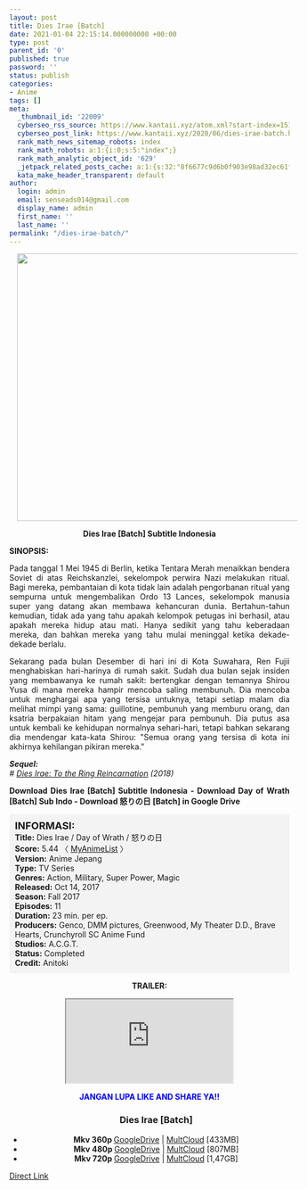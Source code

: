 ```yaml
---
layout: post
title: Dies Irae [Batch]
date: 2021-01-04 22:15:14.000000000 +00:00
type: post
parent_id: '0'
published: true
password: ''
status: publish
categories:
- Anime
tags: []
meta:
  _thumbnail_id: '22009'
  cyberseo_rss_source: https://www.kantaii.xyz/atom.xml?start-index=151&max-results=150
  cyberseo_post_link: https://www.kantaii.xyz/2020/06/dies-irae-batch.html
  rank_math_news_sitemap_robots: index
  rank_math_robots: a:1:{i:0;s:5:"index";}
  rank_math_analytic_object_id: '629'
  _jetpack_related_posts_cache: a:1:{s:32:"8f6677c9d6b0f903e98ad32ec61f8deb";a:2:{s:7:"expires";i:1656113634;s:7:"payload";a:3:{i:0;a:1:{s:2:"id";i:26995;}i:1;a:1:{s:2:"id";i:27003;}i:2;a:1:{s:2:"id";i:27001;}}}}
  kata_make_header_transparent: default
author:
  login: admin
  email: senseads014@gmail.com
  display_name: admin
  first_name: ''
  last_name: ''
permalink: "/dies-irae-batch/"
---
```

<div class="separator" style="clear: both; text-align: center;"><a href="https://1.bp.blogspot.com/-XpV6WvbQDFQ/Xk239PD7jzI/AAAAAAAAB64/0P1plKHUacIeqNqwHeXx9WQsgKCPlgGzACLcBGAsYHQ/s1600/Dies%2BIrae.jpg" style="margin-left: 1em; margin-right: 1em;"><img border="0" data-original-height="1200" data-original-width="1600" height="480" src="{{ site.baseurl }}/assets/2021/01/Dies%2BIrae.jpg" width="640" /></a></div>
<p>
<div style="text-align: center;"><b>Dies Irae [Batch] Subtitle Indonesia</b></div>
<p><b>SINOPSIS:</b>
<div style="text-align: justify;">Pada tanggal 1 Mei 1945 di Berlin, ketika Tentara Merah menaikkan bendera Soviet di atas Reichskanzlei, sekelompok perwira Nazi melakukan ritual. Bagi mereka, pembantaian di kota tidak lain adalah pengorbanan ritual yang sempurna untuk mengembalikan Ordo 13 Lances, sekelompok manusia super yang datang akan membawa kehancuran dunia. Bertahun-tahun kemudian, tidak ada yang tahu apakah kelompok petugas ini berhasil, atau apakah mereka hidup atau mati. Hanya sedikit yang tahu keberadaan mereka, dan bahkan mereka yang tahu mulai meninggal ketika dekade-dekade berlalu.</p>
<p>Sekarang pada bulan Desember di hari ini di Kota Suwahara, Ren Fujii menghabiskan hari-harinya di rumah sakit. Sudah dua bulan sejak insiden yang membawanya ke rumah sakit: bertengkar dengan temannya Shirou Yusa di mana mereka hampir mencoba saling membunuh. Dia mencoba untuk menghargai apa yang tersisa untuknya, tetapi setiap malam dia melihat mimpi yang sama: guillotine, pembunuh yang memburu orang, dan ksatria berpakaian hitam yang mengejar para pembunuh. Dia putus asa untuk kembali ke kehidupan normalnya sehari-hari, tetapi bahkan sekarang dia mendengar kata-kata Shirou: "Semua orang yang tersisa di kota ini akhirnya kehilangan pikiran mereka."</p>
<p><b><i>Sequel:</i></b><br /><i># <a href="http://www.kantaii.web.id/2020/06/dies-irae-to-the-ring-reincarnation-batch.html" target="_blank" rel="noopener">Dies Irae: To the Ring Reincarnation</a> (2018)</i></p>
<p><b>Download Dies Irae [Batch] Subtitle Indonesia - Download Day of Wrath [Batch] Sub Indo - Download 怒りの日 [Batch] in Google Drive</b></div>
<p><a name="more"></a>
<div style="background-color: #f3f3f3; padding: 10px; text-align: left;"><b><span style="font-size: large;">INFORMASI:</span></b><br /><b>Title:</b> Dies Irae / Day of Wrath / 怒りの日<br /><b>Score:</b> 5.44 〈 <a href="https://myanimelist.net/anime/32271/Dies_Irae?q=dies" target="_blank" rel="noopener">MyAnimeList</a> 〉<br /><b>Version:</b> Anime Jepang<br /><b>Type:</b> TV Series<br /><b>Genres:</b> Action, Military, Super Power, Magic<br /><b>Released:</b> Oct 14, 2017<br /><b>Season:</b> Fall 2017<br /><b>Episodes:</b> 11<br /><b>Duration:</b> 23 min. per ep.<br /><b>Producers:</b> Genco, DMM pictures, Greenwood, My Theater D.D., Brave Hearts, Crunchyroll SC Anime Fund<br /><b>Studios:</b> A.C.G.T.<br /><b>Status:</b> Completed<br /><b>Credit:</b> Anitoki</div>
<p>
<div style="text-align: center;"><b>TRAILER:</b></div>
<p>
<div style="text-align: center;">
<div class="videoyoutube">
<div class="video-responsive"><iframe allowfullscreen="1" class="embedded-video-large" src="https://www.youtube.com/embed/BdgIsVqjGHE?rel=0"></iframe></div>
</div>
<p>
<div style="text-align: center;"><b><span style="color: blue;">JANGAN LUPA LIKE AND SHARE YA!!</span></b>
<div class="dl">
<ul />
<h3 style="text-align: center;">Dies Irae [Batch]</h3>
<li style="text-align: center;"><b>Mkv 360p </b><a href="https://semawur.com/tX8bE" target="_blank" rel="noopener">GoogleDrive</a> | <a href="https://apk.miuiku.com/iX011rQ" target="_blank" rel="noopener">MultCloud</a> [433MB]</li>
<li style="text-align: center;"><b>Mkv 480p </b><a href="https://semawur.com/HxtjAQ" target="_blank" rel="noopener">GoogleDrive</a> | <a href="https://apk.miuiku.com/MQ5j" target="_blank" rel="noopener">MultCloud</a> [807MB]</li>
<li style="text-align: center;"><b>Mkv 720p </b><a href="https://semawur.com/rOwpexjjJ9zs" target="_blank" rel="noopener">GoogleDrive</a> | <a href="https://apk.miuiku.com/gUspqMnN" target="_blank" rel="noopener">MultCloud</a> [1,47GB]</li>
</div>
</div>
</div>
<link rel="stylesheet" href="https://cdnjs.cloudflare.com/ajax/libs/font-awesome/4.7.0/css/font-awesome.min.css" />
<div class="divbtn"> <a href="https://handymansurrender.com/fihup8buzv?key=94550f7ce39444073321dde3b8782f97" class="btn"><i class="fa fa-download"></i> Direct Link</a> </div>
